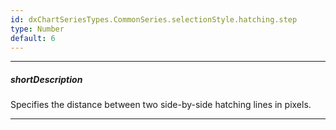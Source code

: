 ```yaml
---
id: dxChartSeriesTypes.CommonSeries.selectionStyle.hatching.step
type: Number
default: 6
---
```

---
##### shortDescription
Specifies the distance between two side-by-side hatching lines in pixels.

---
